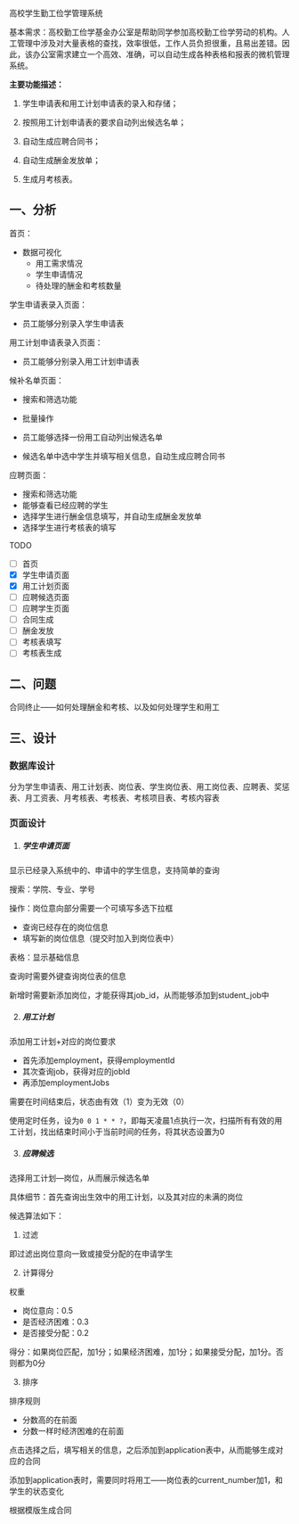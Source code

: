 高校学生勤工俭学管理系统  

基本需求：高校勤工俭学基金办公室是帮助同学参加高校勤工俭学劳动的机构。人工管理中涉及对大量表格的查找，效率很低，工作人员负担很重，且易出差错。因此，该办公室需求建立一个高效、准确，可以自动生成各种表格和报表的微机管理系统。

**主要功能描述：**

1) 学生申请表和用工计划申请表的录入和存储；

2) 按照用工计划申请表的要求自动列出候选名单；
3) 自动生成应聘合同书；

4) 自动生成酬金发放单；
5) 生成月考核表。

## 一、分析

首页：

- 数据可视化
  - 用工需求情况
  - 学生申请情况
  - 待处理的酬金和考核数量

学生申请表录入页面：

- 员工能够分别录入学生申请表

用工计划申请表录入页面：

- 员工能够分别录入用工计划申请表

候补名单页面：

- 搜索和筛选功能
- 批量操作

- 员工能够选择一份用工自动列出候选名单
- 候选名单中选中学生并填写相关信息，自动生成应聘合同书

应聘页面：

- 搜索和筛选功能
- 能够查看已经应聘的学生
- 选择学生进行酬金信息填写，并自动生成酬金发放单
- 选择学生进行考核表的填写

TODO

- [ ] 首页
- [x] 学生申请页面
- [x] 用工计划页面
- [ ] 应聘候选页面
- [ ] 应聘学生页面
- [ ] 合同生成
- [ ] 酬金发放
- [ ] 考核表填写
- [ ] 考核表生成

## 二、问题

合同终止——如何处理酬金和考核、以及如何处理学生和用工

## 三、设计

### 数据库设计

分为学生申请表、用工计划表、岗位表、学生岗位表、用工岗位表、应聘表、奖惩表、月工资表、月考核表、考核表、考核项目表、考核内容表

### 页面设计

1. ##### 学生申请页面

显示已经录入系统中的、申请中的学生信息，支持简单的查询

搜索：学院、专业、学号

操作：岗位意向部分需要一个可填写多选下拉框

- 查询已经存在的岗位信息
- 填写新的岗位信息（提交时加入到岗位表中）

表格：显示基础信息



查询时需要外键查询岗位表的信息

新增时需要新添加岗位，才能获得其job_id，从而能够添加到student_job中

2. ##### 用工计划

添加用工计划+对应的岗位要求

- 首先添加employment，获得employmentId
- 其次查询job，获得对应的jobId
- 再添加employmentJobs



需要在时间结束后，状态由有效（1）变为无效（0）

使用定时任务，设为`0 0 1 * * ?`，即每天凌晨1点执行一次，扫描所有有效的用工计划，找出结束时间小于当前时间的任务，将其状态设置为0



3. ##### 应聘候选

选择用工计划—岗位，从而展示候选名单

具体细节：首先查询出生效中的用工计划，以及其对应的未满的岗位

候选算法如下：

1. 过滤

即过滤出岗位意向一致或接受分配的在申请学生

2. 计算得分

权重

- 岗位意向：0.5
- 是否经济困难：0.3
- 是否接受分配：0.2

得分：如果岗位匹配，加1分；如果经济困难，加1分；如果接受分配，加1分。否则都为0分

3. 排序

排序规则

- 分数高的在前面
- 分数一样时经济困难的在前面



点击选择之后，填写相关的信息，之后添加到application表中，从而能够生成对应的合同

添加到application表时，需要同时将用工——岗位表的current_number加1，和学生的状态变化



根据模版生成合同
